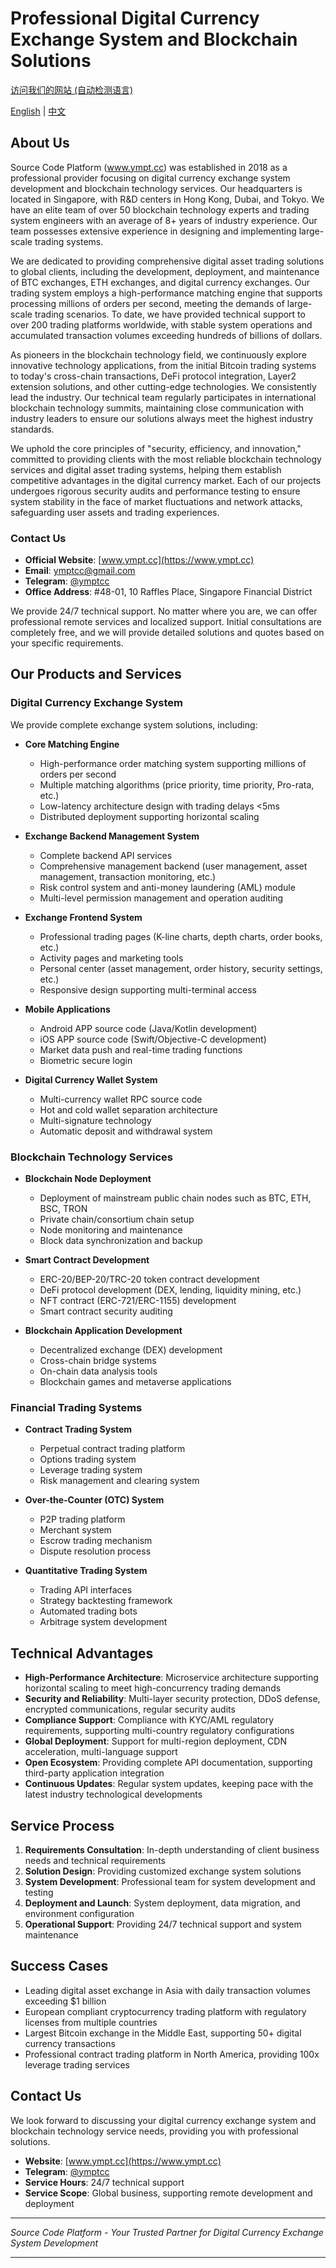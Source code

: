 # Professional Digital Currency Exchange System and Blockchain Solutions

[访问我们的网站 (自动检测语言)](https://ymptcc.github.io/ympt/)

[English](./README_EN.md) | [中文](./README.md)

## About Us

Source Code Platform (www.ympt.cc) was established in 2018 as a professional provider focusing on digital currency exchange system development and blockchain technology services. Our headquarters is located in Singapore, with R&D centers in Hong Kong, Dubai, and Tokyo. We have an elite team of over 50 blockchain technology experts and trading system engineers with an average of 8+ years of industry experience. Our team possesses extensive experience in designing and implementing large-scale trading systems.

We are dedicated to providing comprehensive digital asset trading solutions to global clients, including the development, deployment, and maintenance of BTC exchanges, ETH exchanges, and digital currency exchanges. Our trading system employs a high-performance matching engine that supports processing millions of orders per second, meeting the demands of large-scale trading scenarios. To date, we have provided technical support to over 200 trading platforms worldwide, with stable system operations and accumulated transaction volumes exceeding hundreds of billions of dollars.

As pioneers in the blockchain technology field, we continuously explore innovative technology applications, from the initial Bitcoin trading systems to today's cross-chain transactions, DeFi protocol integration, Layer2 extension solutions, and other cutting-edge technologies. We consistently lead the industry. Our technical team regularly participates in international blockchain technology summits, maintaining close communication with industry leaders to ensure our solutions always meet the highest industry standards.

We uphold the core principles of "security, efficiency, and innovation," committed to providing clients with the most reliable blockchain technology services and digital asset trading systems, helping them establish competitive advantages in the digital currency market. Each of our projects undergoes rigorous security audits and performance testing to ensure system stability in the face of market fluctuations and network attacks, safeguarding user assets and trading experiences.

### Contact Us

- **Official Website**: [www.ympt.cc](https://www.ympt.cc)
- **Email**: ymptcc@gmail.com
- **Telegram**: [@ymptcc](https://t.me/ymptcc)
- **Office Address**: #48-01, 10 Raffles Place, Singapore Financial District

We provide 24/7 technical support. No matter where you are, we can offer professional remote services and localized support. Initial consultations are completely free, and we will provide detailed solutions and quotes based on your specific requirements.

## Our Products and Services

### Digital Currency Exchange System

We provide complete exchange system solutions, including:

- **Core Matching Engine**
    - High-performance order matching system supporting millions of orders per second
    - Multiple matching algorithms (price priority, time priority, Pro-rata, etc.)
    - Low-latency architecture design with trading delays <5ms
    - Distributed deployment supporting horizontal scaling

- **Exchange Backend Management System**
    - Complete backend API services
    - Comprehensive management backend (user management, asset management, transaction monitoring, etc.)
    - Risk control system and anti-money laundering (AML) module
    - Multi-level permission management and operation auditing

- **Exchange Frontend System**
    - Professional trading pages (K-line charts, depth charts, order books, etc.)
    - Activity pages and marketing tools
    - Personal center (asset management, order history, security settings, etc.)
    - Responsive design supporting multi-terminal access

- **Mobile Applications**
    - Android APP source code (Java/Kotlin development)
    - iOS APP source code (Swift/Objective-C development)
    - Market data push and real-time trading functions
    - Biometric secure login

- **Digital Currency Wallet System**
    - Multi-currency wallet RPC source code
    - Hot and cold wallet separation architecture
    - Multi-signature technology
    - Automatic deposit and withdrawal system

### Blockchain Technology Services

- **Blockchain Node Deployment**
    - Deployment of mainstream public chain nodes such as BTC, ETH, BSC, TRON
    - Private chain/consortium chain setup
    - Node monitoring and maintenance
    - Block data synchronization and backup

- **Smart Contract Development**
    - ERC-20/BEP-20/TRC-20 token contract development
    - DeFi protocol development (DEX, lending, liquidity mining, etc.)
    - NFT contract (ERC-721/ERC-1155) development
    - Smart contract security auditing

- **Blockchain Application Development**
    - Decentralized exchange (DEX) development
    - Cross-chain bridge systems
    - On-chain data analysis tools
    - Blockchain games and metaverse applications

### Financial Trading Systems

- **Contract Trading System**
    - Perpetual contract trading platform
    - Options trading system
    - Leverage trading system
    - Risk management and clearing system

- **Over-the-Counter (OTC) System**
    - P2P trading platform
    - Merchant system
    - Escrow trading mechanism
    - Dispute resolution process

- **Quantitative Trading System**
    - Trading API interfaces
    - Strategy backtesting framework
    - Automated trading bots
    - Arbitrage system development

## Technical Advantages

- **High-Performance Architecture**: Microservice architecture supporting horizontal scaling to meet high-concurrency trading demands
- **Security and Reliability**: Multi-layer security protection, DDoS defense, encrypted communications, regular security audits
- **Compliance Support**: Compliance with KYC/AML regulatory requirements, supporting multi-country regulatory configurations
- **Global Deployment**: Support for multi-region deployment, CDN acceleration, multi-language support
- **Open Ecosystem**: Providing complete API documentation, supporting third-party application integration
- **Continuous Updates**: Regular system updates, keeping pace with the latest industry technological developments

## Service Process

1. **Requirements Consultation**: In-depth understanding of client business needs and technical requirements
2. **Solution Design**: Providing customized exchange system solutions
3. **System Development**: Professional team for system development and testing
4. **Deployment and Launch**: System deployment, data migration, and environment configuration
5. **Operational Support**: Providing 24/7 technical support and system maintenance

## Success Cases

- Leading digital asset exchange in Asia with daily transaction volumes exceeding $1 billion
- European compliant cryptocurrency trading platform with regulatory licenses from multiple countries
- Largest Bitcoin exchange in the Middle East, supporting 50+ digital currency transactions
- Professional contract trading platform in North America, providing 100x leverage trading services

## Contact Us

We look forward to discussing your digital currency exchange system and blockchain technology service needs, providing you with professional solutions.

- **Website**: [www.ympt.cc](https://www.ympt.cc)
- **Telegram**: [@ymptcc](https://t.me/ymptcc)
- **Service Hours**: 24/7 technical support
- **Service Scope**: Global business, supporting remote development and deployment

---

*Source Code Platform - Your Trusted Partner for Digital Currency Exchange System Development*

--- 